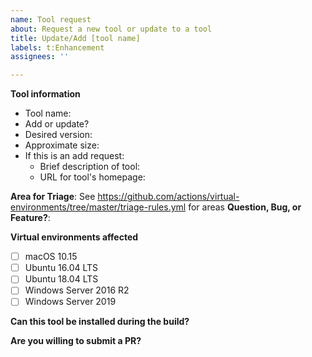 ```yaml
---
name: Tool request
about: Request a new tool or update to a tool
title: Update/Add [tool name]
labels: t:Enhancement
assignees: ''

---
```


**Tool information**
- Tool name: <!--- Name -->
- Add or update? <!--- Add or update? -->
- Desired version: <!--- Let us know if you're requesting a specific version, dev/RC, whatever is latest, etc. -->
- Approximate size: <!--- Leave blank if not known -->
- If this is an add request:
  - Brief description of tool: <!--- Description -->
  - URL for tool's homepage: <!--- URL -->

**Area for Triage**: See https://github.com/actions/virtual-environments/tree/master/triage-rules.yml for areas
**Question, Bug, or Feature?**:

**Virtual environments affected**
- [ ] macOS 10.15
- [ ] Ubuntu 16.04 LTS
- [ ] Ubuntu 18.04 LTS
- [ ] Windows Server 2016 R2
- [ ] Windows Server 2019

**Can this tool be installed during the build?**
<!--- If so, please provide a description of how and approximately how much time it takes.  -->

**Are you willing to submit a PR?**
<!--- We accept contributions! -->
